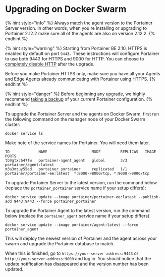 # Upgrading on Docker Swarm

{% hint style="info" %}
Always match the agent version to the Portainer Server version. In other words, when you're installing or upgrading to Portainer 2.12.2 make sure all of the agents are also on version 2.12.2.
{% endhint %}

{% hint style="warning" %}
Starting from Portainer BE 2.10, HTTPS is enabled by default on port `9443.` These instructions will configure Portainer to use both 9443 for HTTPS and 9000 for HTTP. You can choose to [completely disable HTTP](../../admin/settings/#force-https-only) after the upgrade.&#x20;

Before you make Portainer HTTPS only, make sure you have all your Agents and Edge Agents already communicating with Portainer using HTTPS.&#x20;
{% endhint %}

{% hint style="danger" %}
Before beginning any upgrade, we highly recommend [taking a backup](../../admin/settings/#backup-portainer) of your current Portainer configuration.
{% endhint %}

To upgrade the Portainer Server and the agents on Docker Swarm, first run the following command on the manager node of your Docker Swarm cluster:

```
docker service ls 
```

Make note of the service names for Portainer. You will need them later.

```
ID             NAME                    MODE         REPLICAS   IMAGE                          PORTS
tb9gtxc647fw   portainer-agent_agent   global       3/3        portainer/agent:latest
m3a3mtuy55ed   portainer_portainer     replicated   1/1        portainer/portainer-ee:latest  *:8000->8000/tcp, *:9000->9000/tcp
```

To upgrade Portainer Server to the latest version, run the command below (replace the `portainer_portainer` service name if your setup differs):

```
docker service update --image portainer/portainer-ee:latest --publish-add 9443:9443 --force portainer_portainer
```

To upgrade the Portainer Agent to the latest version, run the command below (replace the `portainer_agent` service name if your setup differs):

```
docker service update --image portainer/agent:latest --force portainer_agent 
```

This will deploy the newest version of Portainer and the agent across your swarm and upgrade the Portainer database to match.

When this is finished, go to `https://your-server-address:9443` or `http://your-server-address:9000` and log in. You should notice that the update notification has disappeared and the version number has been updated.
